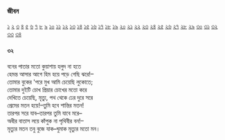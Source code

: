 ### জীবন  
 [১](2.10.0.jeebon-1.md) [২](2.10.1.jeebon-2.md) [৩](2.10.2.jeebon-3.md) [৪](2.10.3.jeebon-4.md) [৫](2.10.4.jeebon-5.md) [৬](2.10.5.jeebon-6.md) [৭](2.10.6.jeebon-7.md) [৮](2.10.7.jeebon-8.md) [৯](2.10.8.jeebon-9.md) [১০](2.10.9.jeebon-10.md) [১১](2.10.10.jeebon-11.md) [১২](2.10.11.jeebon-12.md) [১৩](2.10.12.jeebon-13.md) [১৪](2.10.13.jeebon-14.md) [১৫](2.10.14.jeebon-15.md) [১৬](2.10.15.jeebon-16.md) [১৭](2.10.16.jeebon-17.md) [১৮](2.10.17.jeebon-18.md) [১৯](2.10.18.jeebon-19.md) [২০](2.10.19.jeebon-20.md) [২১](2.10.20.jeebon-21.md) [২২](2.10.21.jeebon-22.md) [২৩](2.10.22.jeebon-23.md) [২৪](2.10.23.jeebon-24.md) [২৫](2.10.24.jeebon-25.md) [২৬](2.10.25.jeebon-26.md) [২৭](2.10.26.jeebon-27.md) [২৮](2.10.27.jeebon-28.md) [২৯](2.10.28.jeebon-29.md) [৩০](2.10.29.jeebon-30.md) [৩১](2.10.30.jeebon-31.md) [৩২](2.10.31.jeebon-32.md) [৩৩](2.10.32.jeebon-33.md) [৩৪](2.10.33.jeebon-34.md)
#### ৩২
বনের পাতার মতো কুয়াশায় হলুদ না হতে  
হেমন্ত আসার আগে হিম হয়ে পড়ে গেছি ঝরে!–  
তোমার বুকের 'পরে মুখ আমি চেয়েছি লুকোতে;  
তোমার দুইটি চোখ প্রিয়ার চোখের মতো করে  
দেখিতে চেয়েছি, মৃত্যু, পথ থেকে ঢের দুরে সরে  
প্রেমের মতন হয়ে!–তুমি হবে শান্তির মতন!  
তারপর সরে যাব–তারপর তুমি যাবে মরে–  
অধীর বাতাস লয়ে কাঁপুক না পৃথিবীর বন!–  
মৃত্যুর মতন তবু বুজে যাক–ঘুমাক মৃত্যুর মতো মন।  
 